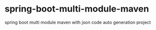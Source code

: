 # spring-boot-multi-module-maven
spring boot multi module maven with json code auto generation project

